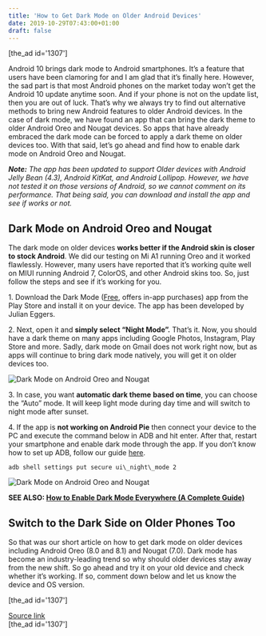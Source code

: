 ```yaml
---
title: 'How to Get Dark Mode on Older Android Devices'
date: 2019-10-29T07:43:00+01:00
draft: false
---
```


\[the\_ad id='1307'\]  
  

  

Android 10 brings dark mode to Android smartphones. It’s a feature that users have been clamoring for and I am glad that it’s finally here. However, the sad part is that most Android phones on the market today won’t get the Android 10 update anytime soon. And if your phone is not on the update list, then you are out of luck. That’s why we always try to find out alternative methods to bring new Android features to older Android devices. In the case of dark mode, we have found an app that can bring the dark theme to older Android Oreo and Nougat devices. So apps that have already embraced the dark mode can be forced to apply a dark theme on older devices too. With that said, let’s go ahead and find how to enable dark mode on Android Oreo and Nougat.  

_**Note:** The app has been updated to support Older devices with Android Jelly Bean (4.3), Android KitKat, and Android Lollipop. However, we have not tested it on those versions of Android, so we cannot comment on its performance. That being said, you can download and install the app and see if works or not._  

Dark Mode on Android Oreo and Nougat
------------------------------------

  

The dark mode on older devices **works better if the Android skin is closer to stock Android**. We did our testing on Mi A1 running Oreo and it worked flawlessly. However, many users have reported that it’s working quite well on MIUI running Android 7, ColorOS, and other Android skins too. So, just follow the steps and see if it’s working for you.  

1\. Download the Dark Mode ([Free](https://play.google.com/store/apps/details?id=systems.maju.darkmode), offers in-app purchases) app from the Play Store and install it on your device. The app has been developed by Julian Eggers.  

2\. Next, open it and **simply select “Night Mode”.** That’s it. Now, you should have a dark theme on many apps including Google Photos, Instagram, Play Store and more. Sadly, dark mode on Gmail does not work right now, but as apps will continue to bring dark mode natively, you will get it on older devices too.  

![Dark Mode on Android Oreo and Nougat](https://beebom.com/wp-content/uploads/2019/10/Dark-Mode-on-Android-Oreo-and-Nougat.jpg)

3\. In case, you want **automatic dark theme** **based on time**, you can choose the “Auto” mode. It will keep light mode during day time and will switch to night mode after sunset.  

4\. If the app is **not working on Android Pie** then connect your device to the PC and execute the command below in ADB and hit enter. After that, restart your smartphone and enable dark mode through the app. If you don’t know how to set up ADB, follow our guide [here](https://beebom.com/how-to-install-adb-windows-mac/).  

```
adb shell settings put secure ui\_night\_mode 2
```  

![Dark Mode on Android Oreo and Nougat](https://beebom.com/wp-content/uploads/2019/10/Dark-Mode-on-Android-Oreo-and-Nougat-1.jpg)

**SEE ALSO: [How to Enable Dark Mode Everywhere (A Complete Guide)](https://beebom.com/enable-dark-mode-everywhere/)**  

Switch to the Dark Side on Older Phones Too
-------------------------------------------

  

So that was our short article on how to get dark mode on older devices including Android Oreo (8.0 and 8.1) and Nougat (7.0). Dark mode has become an industry-leading trend so why should older devices stay away from the new shift. So go ahead and try it on your old device and check whether it’s working. If so, comment down below and let us know the device and OS version.  

  
\[the\_ad id='1307'\]  
  
[Source link](https://beebom.com/how-get-dark-mode-older-android-devices/)  
\[the\_ad id='1307'\]
